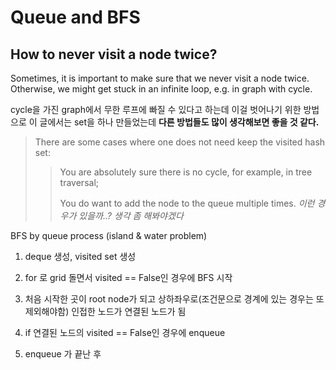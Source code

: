 # Queue and BFS

<bs><bs>

## How to never visit a node twice?

<bs>

Sometimes, it is important to make sure that we never visit a node twice. Otherwise, we might get stuck in an infinite loop, e.g. in graph with cycle.

cycle을 가진 graph에서 무한 루프에 빠질 수 있다고 하는데 이걸 벗어나기 위한 방법으로 이 글에서는 set을 하나 만들었는데 **다른 방법들도 많이 생각해보면 좋을 것 같다.**

>There are some cases where one does not need keep the visited hash set:
>
>>You are absolutely sure there is no cycle, for example, in tree traversal;
>>
>>You do want to add the node to the queue multiple times. *이런 경우가 있을까..? 생각 좀 해봐야겠다*

BFS by queue process (island & water problem)

1. deque 생성, visited set 생성 

2. for 로 grid 돌면서 visited == False인 경우에 BFS 시작

3. 처음 시작한 곳이 root node가 되고 상하좌우로(조건문으로 경계에 있는 경우는 또 제외해야함) 인접한 노드가 연결된 노드가 됨

4. if 연결된 노드의 visited == False인 경우에 enqueue

5. enqueue 가 끝난 후 

